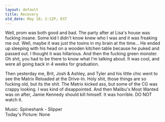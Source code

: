 ```yaml
---
layout: default
title: Recovery
old_date: May 18; 2:12P; EST
---
```


Well, prom was both good and bad. The party after at Lisa's house was fucking
insane. Some kid I didn't know knew who I was and it was freaking me out.
Well, maybe it was just the toxins in my brain at the time... He ended up
sleeping with his head on a wooden kitchen table because he puked and passed
out. I thought it was hillarious. And then the fucking green monster. Oh shit,
you had to be there to know what I'm talking about. It was cool, and were all
going back in 4 weeks for graduation.

Then yesterday me, Brit, Josh & Ashley, and Tyler and his little chic went to
see the Matrix Reloaded at the Drive-In. Holy shit, those things are so
fucking old, but its the shit. The Matrix kicked ass, but some of the CG was
crappy looking. I was kind of disappointed. And then Malibu's Most Wanted was
on after, Jamie Kennedy should kill himself. It was horrible. DO NOT watch it.

Music: Spineshank - Slipper  
Today's Picture: None
